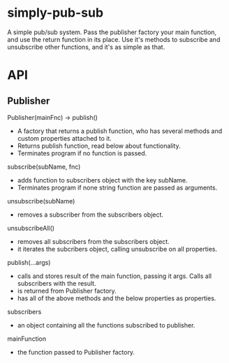 # simply-pub-sub
A simple pub/sub system. Pass the publisher factory your main function, and use the return function in its place. Use it's methods to subscribe and unsubscribe other functions, and it's as simple as that.

# API
## Publisher
Publisher(mainFnc) -> publish()
- A factory that returns a publish function, who has several methods and custom properties attached to it.
- Returns publish function, read below about functionality.
- Terminates program if no function is passed.

subscribe(subName, fnc)
- adds function to subscribers object with the key subName.
- Terminates program if none string function are passed as arguments.

unsubscribe(subName)
- removes a subscriber from the subscribers object.

unsubscribeAll()
- removes all subscribers from the subscribers object.
- it iterates the subcribers object, calling unsubscribe on all properties.

publish(...args)
- calls and stores result of the main function, passing it args. Calls all subscribers with the result.
- is returned from Publisher factory.
- has all of the above methods and the below properties as properties.

subscribers
- an object containing all the functions subscribed to publisher.

mainFunction
- the function passed to Publisher factory.